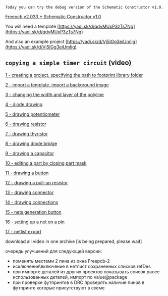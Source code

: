 `Today you can try the debug version of the Schematic Constructor v1.0.`

[Freepcb v2.033 + Schematic Constructor v1.0](https://yadi.sk/d/Nh0Ed17JoSJpxQ)

You will need a template [https://yadi.sk/d/qdvMUxP3zTs7Ng](https://yadi.sk/d/qdvMUxP3zTs7Ng)

And also an example project [https://yadi.sk/d/Vj5IGg3eiUmIig](https://yadi.sk/d/Vj5IGg3eiUmIig)

## `copying a simple timer circuit` (video)

[1 - creating a project, specifying the path to footprint library folder](https://youtu.be/H1uZzMVUMOc)

[2 - import a template, import a background image](https://youtu.be/V0ix2GWWRaM)

[3 - changing the width and layer of the polyline](https://youtu.be/D8pTB5NAjCI)

[4 - diode drawing](https://youtu.be/na33cL3IMn0)

[5 - drawing potentiometer](https://youtu.be/v8MPuEJqje8)

[6 - drawing resistor](https://youtu.be/lYK6PNfw7r4)

[7 - drawing thyristor](https://youtu.be/qxRxv7srthc)

[8 - drawing diode bridge](https://youtu.be/tKCQssXg1BA)

[9 - drawing a capacitor](https://youtu.be/G9NGE1C3PKo)

[10 - editing a part by closing part mask](https://youtu.be/ct-FjsfY7e8)

[11 - drawing a button](https://youtu.be/cytck9fXcNE)

[12 - drawing a pull-up resistor](https://youtu.be/UsyALApu1q0)

[13 - drawing connector](https://youtu.be/1TEQsyH99Lk)

[14 - drawing connections](https://youtu.be/dU1ByJahj-Q)

[15 - nets generation button](https://youtu.be/72sbJE68BL0)

[16 - setting up a net on a pin](https://youtu.be/YpTM1YmoRAM)

[17 - netlist export](https://youtu.be/7fmy2QasyDU)

download all video in one archive [is being prepared, please wait]

очередь улучшений для следующей версии:

* поменять местами 2 пина из окна Freepcb-2
* исключение\включение в нетлист сохраненных списков refDes
* при импорте деталей из других проектов показывать список ранее использованных деталей, импорт по value@package
* при проверке футпринтов в DRC проверять наличие пинов в футпринте которые присутствуют в схеме


